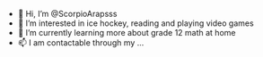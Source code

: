 - 👋 Hi, I’m @ScorpioArapsss
- 👀 I’m interested in ice hockey, reading and playing video games
- 🌱 I’m currently learning more about grade 12 math at home
- 📫 I am contactable through my ...

<!---
ScorpioArapsss/ScorpioArapsss is a ✨ special ✨ repository because its `README.md` (this file) appears on your GitHub profile.
You can click the Preview link to take a look at your changes.
--->
